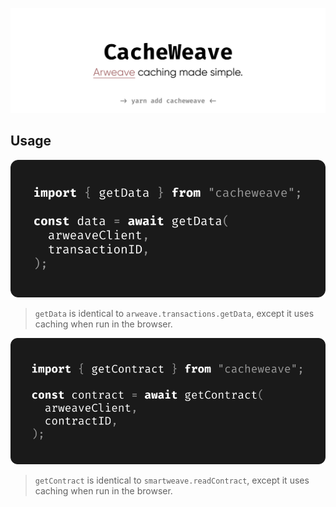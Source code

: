 <p align="center">
  <img src="https://raw.githubusercontent.com/johnletey/cacheweave/main/img/hero.svg" />
</p>

## Usage

![](https://raw.githubusercontent.com/johnletey/cacheweave/main/img/getData.svg)

> `getData` is identical to `arweave.transactions.getData`, except it uses caching when run in the browser.

![](https://raw.githubusercontent.com/johnletey/cacheweave/main/img/getContract.svg)

> `getContract` is identical to `smartweave.readContract`, except it uses caching when run in the browser.
